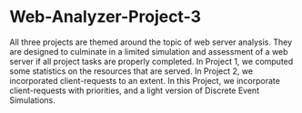 # Web-Analyzer-Project-3
All three projects are themed around the topic of web server analysis. They are designed to culminate in a limited simulation and assessment of a web server if all project tasks are properly completed. In Project 1, we computed some statistics on the resources that are served. In Project 2, we incorporated client-requests to an extent. In this Project, we incorporate client-requests with priorities, and a light version of Discrete Event Simulations.
